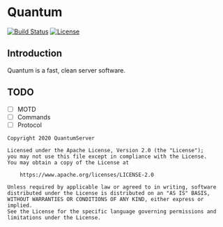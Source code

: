 # Quantum
[![Build Status](https://img.shields.io/badge/build-passing-brightgreen)](https://github.com/QuantumServer/Quantum#Quantum) [![License](https://img.shields.io/badge/license-Apache-blue)](https://github.com/QuantumServer/Quantum/blob/master/LICENSE)

## Introduction
Quantum is a fast, clean server software.

## TODO
- [ ] MOTD
- [ ] Commands
- [ ] Protocol

```
Copyright 2020 QuantumServer

Licensed under the Apache License, Version 2.0 (the "License");
you may not use this file except in compliance with the License.
You may obtain a copy of the License at

    https://www.apache.org/licenses/LICENSE-2.0

Unless required by applicable law or agreed to in writing, software
distributed under the License is distributed on an "AS IS" BASIS,
WITHOUT WARRANTIES OR CONDITIONS OF ANY KIND, either express or implied.
See the License for the specific language governing permissions and
limitations under the License.
```
